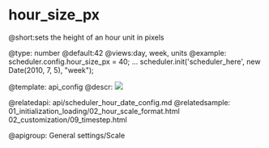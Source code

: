 hour_size_px
=============
@short:sets the height of an hour unit in pixels
	

@type: number
@default:42
@views:day, week, units
@example:
scheduler.config.hour_size_px = 40;
...
scheduler.init('scheduler_here', new Date(2010, 7, 5), "week");

@template:	api_config
@descr:
<img src="api/weekView_properties.png"/>

@relatedapi:
	 api/scheduler_hour_date_config.md
@relatedsample:
	01_initialization_loading/02_hour_scale_format.html
    02_customization/09_timestep.html
    
@apigroup: General settings/Scale
    
